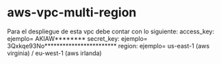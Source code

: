 # aws-vpc-multi-region
Para el despliegue de esta vpc debe contar con lo siguiente:
access_key: ejemplo= AKIAW********
secret_key: ejemplo= 3Qxkqe93No************************
region:     ejemplo= us-east-1 (aws virginia) / eu-west-1 (aws irlanda)

